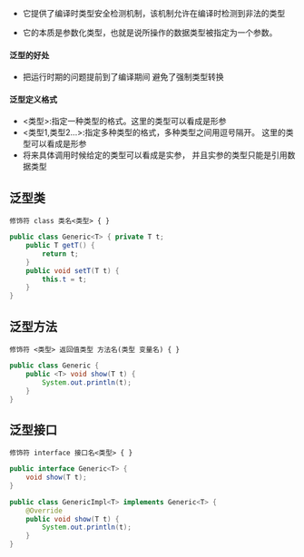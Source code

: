 
- 它提供了编译时类型安全检测机制，该机制允许在编译时检测到非法的类型 

- 它的本质是参数化类型，也就是说所操作的数据类型被指定为一个参数。 

#### 泛型的好处 
- 把运行时期的问题提前到了编译期间 避免了强制类型转换 

#### 泛型定义格式   
- <类型>:指定一种类型的格式。这里的类型可以看成是形参   
- <类型1,类型2...>:指定多种类型的格式，多种类型之间用逗号隔开。 这里的类型可以看成是形参   
- 将来具体调用时候给定的类型可以看成是实参， 并且实参的类型只能是引用数据类型   


## 泛型类
`修饰符 class 类名<类型> { }`
```java
public class Generic<T> { private T t;
    public T getT() {
        return t;
    }
    public void setT(T t) {
        this.t = t;
    } 
}
```

## 泛型方法
`修饰符 <类型> 返回值类型 方法名(类型 变量名) { }`
```java
public class Generic {
    public <T> void show(T t) {
        System.out.println(t);
    }
}
```

## 泛型接口
`修饰符 interface 接口名<类型> { }`


```java
public interface Generic<T> { 
    void show(T t);
}

public class GenericImpl<T> implements Generic<T> { 
    @Override
    public void show(T t) {
        System.out.println(t);
    } 
}

```